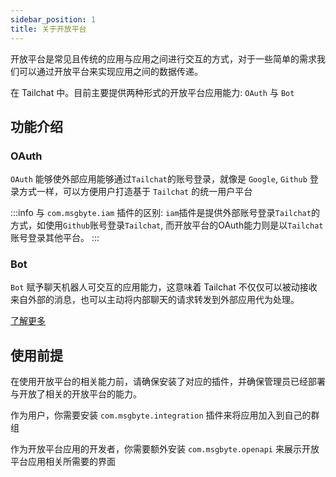 ```yaml
---
sidebar_position: 1
title: 关于开放平台
---
```


开放平台是常见且传统的应用与应用之间进行交互的方式，对于一些简单的需求我们可以通过开放平台来实现应用之间的数据传递。

在 Tailchat 中。目前主要提供两种形式的开放平台应用能力: `OAuth` 与 `Bot`

## 功能介绍

### OAuth

`OAuth` 能够使外部应用能够通过`Tailchat`的账号登录，就像是 `Google`, `Github` 登录方式一样，可以方便用户打造基于 `Tailchat` 的统一用户平台

:::info
与 `com.msgbyte.iam` 插件的区别: `iam`插件是提供外部账号登录`Tailchat`的方式，如使用`Github`账号登录`Tailchat`, 而开放平台的OAuth能力则是以`Tailchat`账号登录其他平台。
:::

### Bot

`Bot` 赋予聊天机器人可交互的应用能力，这意味着 Tailchat 不仅仅可以被动接收来自外部的消息，也可以主动将内部聊天的请求转发到外部应用代为处理。

[了解更多](./bot)

## 使用前提

在使用开放平台的相关能力前，请确保安装了对应的插件，并确保管理员已经部署与开放了相关的开放平台的能力。

作为用户，你需要安装 `com.msgbyte.integration` 插件来将应用加入到自己的群组

作为开放平台应用的开发者，你需要额外安装 `com.msgbyte.openapi` 来展示开放平台应用相关所需要的界面
